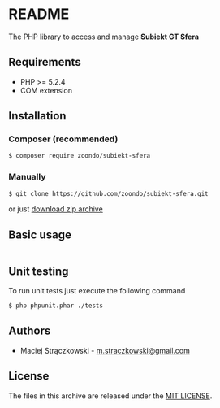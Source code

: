# README

The PHP library to access and manage **Subiekt GT Sfera**

## Requirements

- PHP >= 5.2.4
- COM extension

## Installation

### Composer (recommended)

```bash
$ composer require zoondo/subiekt-sfera
```

### Manually

```bash
$ git clone https://github.com/zoondo/subiekt-sfera.git
```

or just [download zip archive](https://github.com/zoondo/subiekt-sfera/archive/master.zip)

## Basic usage

```php

```

## Unit testing

To run unit tests just execute the following command

```bash
$ php phpunit.phar ./tests
```

## Authors

- Maciej Strączkowski - <m.straczkowski@gmail.com>

## License

The files in this archive are released under the [MIT LICENSE](LICENSE).

